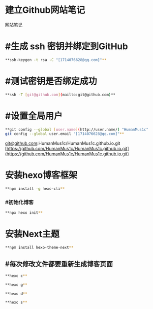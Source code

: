 # 建立Github网站笔记
网站笔记
# #生成 ssh 密钥并绑定到GitHub

```bash
**ssh-keygen -t rsa -C "[1714076628@qq.com]"**
```

# #测试密钥是否绑定成功

```bash
**ssh -T [git@github.com](mailto:git@github.com)**
```

# #设置全局用户

```bash
**git config --global [user.name](http://user.name/) "HumanMus1c"
git config --global user.email "[1714076628@qq.com]"**
```

[git@github.com](mailto:git@github.com):HumanMus1c/HumanMus1c.github.io.git
[https://github.com/HumanMus1c/HumanMus1c.github.io.git](https://github.com/HumanMus1c/HumanMus1c.github.io.git)

# 安装hexo博客框架

```bash
**npm install -g hexo-cli**
```

### #初始化博客

```bash
**npx hexo init**
```

# 安装Next主题

```bash
**npm install hexo-theme-next**
```

## #每次修改文件都要重新生成博客页面

```bash
**hexo c**
```

```bash
**hexo g**
```

```bash
**hexo d**
```

```bash
**hexo s**
```